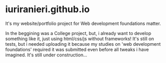 # iuriranieri.github.io
It's my website/portfolio project for Web development foundations matter.

In the beggining was a College project, but, i already want to develop something like it, just using html/css/js without frameworks!
It's still on tests, but i needed uploading it because my studies on 'web development foundations' required it was submitted even before all tweaks i have imagined.
It's still under construction...
